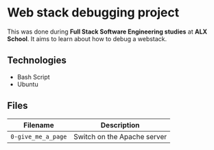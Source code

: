 # Web stack debugging project
This was done during **Full Stack Software Engineering studies** at **ALX School**. It aims to learn about how to debug a webstack.

## Technologies
* Bash Script
* Ubuntu

## Files

| Filename | Description |
| -------- | ----------- |
| `0-give_me_a_page` | Switch on the Apache server |